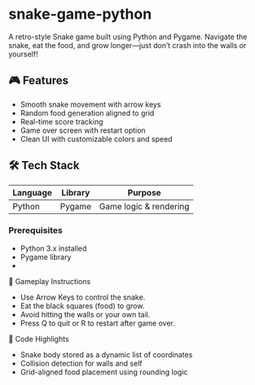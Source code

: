 # snake-game-python
A retro-style Snake game built using Python and Pygame. Navigate the snake, eat the food, and grow longer—just don’t crash into the walls or yourself!

## 🎮 Features

- Smooth snake movement with arrow keys
- Random food generation aligned to grid
- Real-time score tracking
- Game over screen with restart option
- Clean UI with customizable colors and speed

## 🛠️ Tech Stack

| Language | Library  | Purpose              |
|----------|----------|----------------------|
| Python   | Pygame   | Game logic & rendering |

### Prerequisites

- Python 3.x installed
- Pygame library
- 
🎯 Gameplay Instructions

- Use Arrow Keys to control the snake.
- Eat the black squares (food) to grow.
- Avoid hitting the walls or your own tail.
- Press Q to quit or R to restart after game over.

🧠 Code Highlights

- Snake body stored as a dynamic list of coordinates
- Collision detection for walls and self
- Grid-aligned food placement using rounding logic

